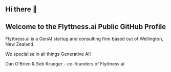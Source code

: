 ## Hi there 👋

## Welcome to the Flyttness.ai Public GitHub Profile

Flyttness.ai is a GenAI startup and consulting firm based out of Wellington, New Zealand.

We specialise in all things Generative AI!

Dan O’Brien & Seb Krueger - co-founders of Flyttness.ai
